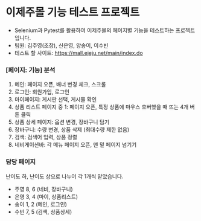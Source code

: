 # 이제주몰 기능 테스트 프로젝트
- Selenium과 Pytest를 활용하여 이제주몰의 페이지별 기능을 테스트하는 프로젝트입니다.
- 팀원: 김주영(조장), 신은영, 양송이, 이수빈
- 테스트 할 사이트: <https://mall.ejeju.net/main/index.do>

### [페이지: 기능] 분석
1. 메인: 페이지 오픈, 배너 변경 체크, 스크롤
2. 로그인: 회원가입, 로그인
3. 마이페이지: 게시판 선택, 게시물 확인
4. 상품 리스트 페이지 중 1: 페이지 오픈, 특정 상품에 마우스 호버했을 때 뜨는 4개 버튼 클릭
5. 상품 상세 페이지: 옵션 변경, 장바구니 담기
6. 장바구니: 수량 변경, 상품 삭제 (최대수량 제한 없음)
7. 검색: 검색어 입력, 상품 정렬
8. 네비게이션바: 각 메뉴 페이지 오픈, 맨 밑 페이지 넘기기

### 담당 페이지
난이도 하, 난이도 상으로 나누어 각 1개씩 맡았습니다.
- 주영 8, 6 (네비, 장바구니)
- 은영 3, 4 (마이, 상품리스트)
- 송이 1, 2 (메인, 로그인)
- 수빈 7, 5 (검색, 상품상세)
